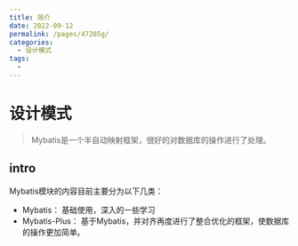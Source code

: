```yaml
---
title: 简介
date: 2022-09-12
permalink: /pages/47205g/
categories: 
  - 设计模式
tags: 
  - 
---
```

# 设计模式


> Mybatis是一个半自动映射框架，很好的对数据库的操作进行了处理。


## intro
Mybatis模块的内容目前主要分为以下几类：
- Mybatis： 基础使用，深入的一些学习
- Mybatis-Plus： 基于Mybatis，并对齐再度进行了整合优化的框架，使数据库的操作更加简单。